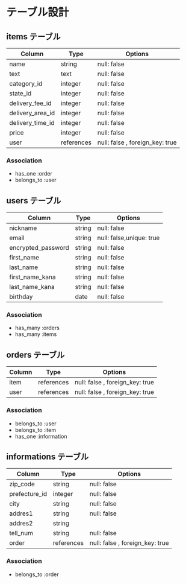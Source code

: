 # テーブル設計

## items テーブル

| Column           | Type       | Options                         |
| ---------------- | ---------- | ------------------------------- |
| name             | string     | null: false                     |
| text             | text       | null: false                     |
| category_id      | integer    | null: false                     |
| state_id         | integer    | null: false                     |
| delivery_fee_id  | integer    | null: false                     |
| delivery_area_id | integer    | null: false                     |
| delivery_time_id | integer    | null: false                     |
| price            | integer    | null: false                     |
| user             | references | null: false , foreign_key: true |

### Association

- has_one    :order
- belongs_to :user

## users テーブル

| Column             | Type   | Options                  |
| ------------------ | ------ | ------------------------ |
| nickname           | string | null: false              |
| email              | string | null: false,unique: true |
| encrypted_password | string | null: false              |
| first_name         | string | null: false              |
| last_name          | string | null: false              |
| first_name_kana    | string | null: false              |
| last_name_kana     | string | null: false              |
| birthday           | date   | null: false              |

### Association

- has_many :orders
- has_many :items

## orders テーブル

| Column      | Type       | Options                         |
| ----------- | ---------- | ------------------------------- |
| item        | references | null: false , foreign_key: true |
| user        | references | null: false , foreign_key: true |

### Association

- belongs_to :user
- belongs_to :item
- has_one    :information

## informations テーブル

| Column        | Type       | Options                         |
| ------------- | ---------- | ------------------------------- |
| zip_code      | string     | null: false                     |
| prefecture_id | integer    | null: false                     |
| city          | string     | null: false                     |
| addres1       | string     | null: false                     |
| addres2       | string     |                                 |
| tell_num      | string     | null: false                     |
| order         | references | null: false , foreign_key: true |

### Association

- belongs_to :order